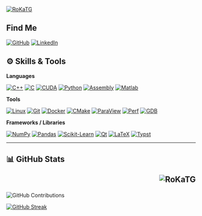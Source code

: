[![RoKaTG](https://github-profile-trophy.vercel.app/?username=RoKaTG&theme=onedark&rank=SECRET,SSS,SS,S,AAA,AA,A&no-bg=true&no-frame=true&margin-w=16)](https://github.com/ryo-ma/github-profile-trophy)

## Find Me

[![GitHub](https://img.shields.io/badge/-GitHub-000?&logo=GitHub&logoColor=FFF)](https://github.com/RoKaTG/)
[![LinkedIn](https://img.shields.io/badge/-LinkedIn-000?&logo=LinkedIn&logoColor=0A66C2)](https://www.linkedin.com/in/ymsilin/)


## ⚙️ Skills & Tools

**Languages**
  
[![C++](https://img.shields.io/badge/-C++-000?&logo=cplusplus&logoColor=00599C)](https://isocpp.org/)
[![C](https://img.shields.io/badge/-C-000?&logo=c&logoColor=A8B9CC)](https://www.iso.org/standard/74528.html)
[![CUDA](https://img.shields.io/badge/-CUDA-000?&logo=nvidia&logoColor=76B900)](https://developer.nvidia.com/cuda-zone)
[![Python](https://img.shields.io/badge/-Python-000?&logo=python&logoColor=3776AB)](https://www.python.org/)
[![Assembly](https://img.shields.io/badge/-Assembly-000?&logo=intel&logoColor=blue)]()
[![Matlab](https://img.shields.io/badge/-MatLab-000?&logo=Mathworks&logoColor=orange)](https://www.mathworks.com/products/matlab.html)

**Tools**

[![Linux](https://img.shields.io/badge/-Linux-000?&logo=linux&logoColor=FCC624)](https://www.linux.org/)
[![Git](https://img.shields.io/badge/-Git-000?&logo=Git&logoColor=F05032)](https://git-scm.com/)
[![Docker](https://img.shields.io/badge/-Docker-000?&logo=docker&logoColor=2496ED)](https://www.docker.com/)
[![CMake](https://img.shields.io/badge/-CMake-000?&logo=cmake&logoColor=064F8C)](https://cmake.org/)
[![ParaView](https://img.shields.io/badge/-ParaView-000?&logo=paraview&logoColor=2F4F4F)](https://www.paraview.org/)
[![Perf](https://img.shields.io/badge/-Perf-000?&logo=linux&logoColor=white)]()
[![GDB](https://img.shields.io/badge/-GDB-000?&logo=gnu&logoColor=white)]()

**Frameworks / Libraries**

[![NumPy](https://img.shields.io/badge/-NumPy-000?&logo=numpy&logoColor=013243)](https://numpy.org/)
[![Pandas](https://img.shields.io/badge/-Pandas-000?&logo=pandas&logoColor=150458)](https://pandas.pydata.org/)
[![Scikit-Learn](https://img.shields.io/badge/-Scikit--Learn-000?&logo=scikitlearn&logoColor=F7931E)](https://scikit-learn.org/)
[![Qt](https://img.shields.io/badge/-Qt-000?&logo=qt&logoColor=41CD52)](https://www.qt.io/)
[![LaTeX](https://img.shields.io/badge/-LaTeX-000?&logo=latex&logoColor=008080)](https://www.latex-project.org/)
[![Typst](https://img.shields.io/badge/-Typst-000?&logo=typst&logoColor=white)](https://typst.app/)

---

## 📊 GitHub Stats  <p align="right"> <img src="https://komarev.com/ghpvc/?username=RoKaTG&label=Profile%20views&color=0e75b6&style=flat" alt="RoKaTG" /> </p>

![GitHub Contributions](https://github-readme-stats.vercel.app/api?username=RoKaTG&custom_title=GitHub%20Contributions&show_icons=true&locale=en&count_private=true&hide=stars,issues&bg_color=0d1117&hide_border=true&icon_color=52BFEA&text_color=FFF&title_color=52BFEA)

[![GitHub Streak](https://github-readme-streak-stats-eight.vercel.app/?user=RoKaTG&theme=tokyonight)](https://git.io/streak-stats)
